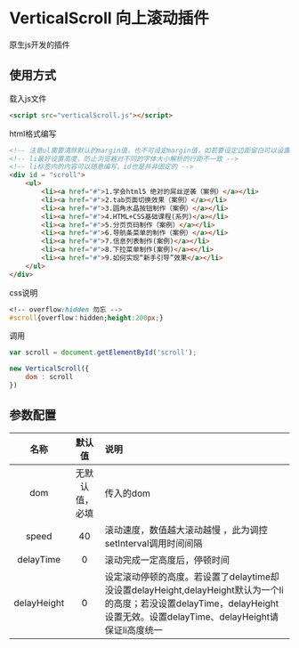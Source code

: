# VerticalScroll 向上滚动插件
原生js开发的插件

## 使用方式

载入js文件
```html
<script src="verticalScroll.js"></script>
```

html格式编写
```html
<!-- 注意ul需要清除默认的margin值，也不可设定margin值，如若要设定边距留白可以设置padding值 -->
<!-- li最好设置高度，防止浏览器对不同的字体大小解析的行距不一致 -->
<!-- li标签内的内容可以随意编写，id也是并非固定的 -->
<div id = "scroll">
    <ul>
        <li><a href="#">1.学会html5 绝对的屌丝逆袭（案例）</a></li>
        <li><a href="#">2.tab页面切换效果（案例）</a></li>
        <li><a href="#">3.圆角水晶按钮制作（案例）</a></li>
        <li><a href="#">4.HTML+CSS基础课程(系列)</a></li>
        <li><a href="#">5.分页页码制作（案例）</a></li>
        <li><a href="#">6.导航条菜单的制作（案例）</a></li>
        <li><a href="#">7.信息列表制作(案例)</a></li>
        <li><a href="#">8.下拉菜单制作(案例)</a><</li>
        <li><a href="#">9.如何实现“新手引导”效果</a></li>
    </ul>
</div>
```
css说明
```css
<!-- overflow:hidden 勿忘 -->
#scroll{overflow：hidden;height:200px;}
```

调用
```js
var scroll = document.getElementById('scroll');

new VerticalScroll({
	dom : scroll
})
```

## 参数配置
| 名称          | 默认值        |说明  |
|:-------------:|:-------------:|:-----|
| dom           |	无默认值，必填 |	传入的dom |
| speed     	| 40               |	滚动速度，数值越大滚动越慢 ，此为调控setInterval调用时间间隔 |
|  delayTime    |	0                   |	滚动完成一定高度后，停顿时间 |
|  delayHeight  |	0               |	 设定滚动停顿的高度。若设置了delaytime却没设置delayHeight,delayHeight默认为一个li的高度；若没设置delayTime，delayHeight设置无效。设置delayTime、delayHeight请保证li高度统一|
